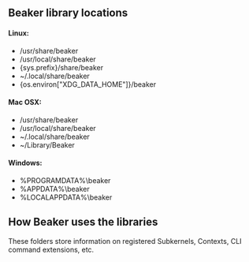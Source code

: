 
## Beaker library locations

#### Linux:
 * /usr/share/beaker
 * /usr/local/share/beaker
 * {sys.prefix}/share/beaker
 * ~/.local/share/beaker
 * {os.environ["XDG_DATA_HOME"]}/beaker

#### Mac OSX:

 * /usr/share/beaker
 * /usr/local/share/beaker
 * ~/.local/share/beaker
 * ~/Library/Beaker

#### Windows:
 * %PROGRAMDATA%\beaker
 * %APPDATA%\beaker
 * %LOCALAPPDATA%\beaker


## How Beaker uses the libraries

These folders store information on registered Subkernels, Contexts, CLI command extensions, etc.
